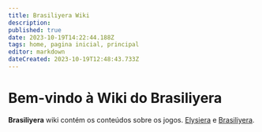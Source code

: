 ```yaml
---
title: Brasiliyera Wiki
description: 
published: true
date: 2023-10-19T14:22:44.188Z
tags: home, pagina inicial, principal
editor: markdown
dateCreated: 2023-10-19T12:48:43.733Z
---
```


# Bem-vindo à Wiki do Brasiliyera

**Brasiliyera** wiki contém os conteúdos sobre os jogos. [Elysiera](https://elysiera.com) e [Brasiliyera](https://brasiliyera.com).